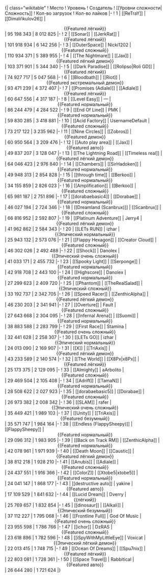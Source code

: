 {| class="wikitable"
! Место
! Уровень
! Создатель
! [[Уровни сложности|Сложность]]
! Кол-во загрузок
! Кол-во лайков
|-
! 1
| [[ReTraY]]
| [[DimaVikulov26]]
| <center>{{Featured лёгкий}}</center>
| 95 198 343
| 8 012 825
|-
! 2
| [[Sonar]]
| [[JerkRat]]
| <center>{{Featured лёгкий}}</center>
| 101 918 934
| 6 142 256
|-
! 3
| [[OuterSpace]]
| Nicki1202
| <center>{{Featured сложный}}</center>
| 110 934 371
| 5 389 955
|-
! 4
| [[The Nightmare]]
| [[Jax]]
| <center>{{Featured лёгкий демон}}</center>
| 103 371 901
| 5 344 340
|-
! 5
| [[Dark Paradise]]
| [[Rolipso|Roli GD]]
| <center>{{Featured лёгкий}}</center>
| 74 927 717
| 5 047 568
|-
! 6
| [[Bloodbath]]
| [[Riot]]
| <center>{{Featured экстремальный демон}}</center>
| 93 471 239
| 4 372 407
|-
! 7
| [[Promises (Adiale)]]
| [[Adiale]]
| <center>{{Featured лёгкий}}</center>
| 60 647 556
| 4 317 187
|-
! 8
| [[Level Easy]]
| —
| <center>{{Featured нормальный}}</center>
| 86 244 479
| 4 284 522
|-
! 9
| [[End Of Line]]
| PMK
| <center>{{Featured нормальный}}</center>
| 59 830 285
| 3 418 881
|-
! 10
| [[Acid Factory]]
| UsernameDefault
| <center>{{Featured сложный}}</center>
| 73 217 122
| 3 235 962
|-
! 11
| [[Nine Circles]]
| [[Zobros]]
| <center>{{Featured демон}}</center>
| 60 950 564
| 3 209 476
|-
! 12
| [[Auto play area]]
| [[Jax]]
| <center>{{Featured авто}}</center>
| 49 837 207
| 3 128 047
|-
! 13
| [[The Lightning Road]]
| [[Timeless real]]
| <center>{{Featured лёгкий демон}}</center>
| 64 046 423
| 2 976 840
|-
! 14
| [[Chambers]]
| [[SirHadoken]]
| <center>{{Featured нормальный}}</center>
| 49 948 313
| 2 854 828
|-
! 15
| [[through time]]
| [[Berkoo]]
| <center>{{Featured нормальный}}</center>
| 34 155 859
| 2 826 023
|-
! 16
| [[Amplification]]
| [[Berkoo]]
| <center>{{Featured сложный}}</center>
| 65 981 187
| 2 751 896
|-
! 17
| [[dorabaebasic4]]
| [[Dorabae]]
| <center>{{Featured нормальный}}</center>
| 46 027 194
| 2 724 346
|-
! 18
| [[Dreamland (Scanbrux)]]
| [[Scanbrux]]
| <center>{{Featured сложный}}</center>
| 66 816 952
| 2 592 807
|-
! 19
| [[Platinum Adventure]]
| Jerry4
| <center>{{Featured лёгкий демон}}</center>
| 41 962 862
| 2 584 343
|-
! 20
| [[LETs  RUN]]
| izhar
| <center>{{Эпический нормальный}}</center>
| 25 943 132
| 2 573 076
|-
! 21
| [[Flappy Hexagon]]
| [[Creator Cloud]]
| <center>{{Featured сложный}}</center>
| 46 302 026
| 2 492 488
|-
! 22
| [[Shock]]
| Danolex
| <center>{{Эпический очень сложный}}</center>
| 41 033 171
| 2 455 732
|-
! 23
| [[Spooky Light]]
| [[Serponge]]
| <center>{{Featured нормальный}}</center>
| 42 918 708
| 2 443 100
|-
! 24
| [[Highscore]]
| Danolex
| <center>{{Featured нормальный}}</center>
| 27 299 623
| 2 409 720
|-
! 25
| [[Phantom]]
| [[TheRealSalad]]
| <center>{{Эпический сложный}}</center>
| 33 192 737
| 2 342 705
|-
! 26
| [[Speed Racer]]
| [[ZenthicAlpha]]
| <center>{{Featured лёгкий демон}}</center>
| 46 230 203
| 2 341 941
|-
! 27
| [[Overture]]
| Fault
| <center>{{Featured сложный}}</center>
| 27 643 668
| 2 304 095
|-
! 28
| [[Infernal Arena]]
| [[Suomi]]
| <center>{{Featured нормальный}}</center>
| 38 883 588
| 2 283 799
|-
! 29
| [[First Race]]
| Stamina
| <center>{{Featured очень сложный}}</center>
| 32 441 628
| 2 258 307
|-
! 30
| [[LETs GO]]
| izhar
| <center>{{Эпический нормальный}}</center>
| 24 013 090
| 2 169 907
|-
! 31
| [[X]]
| [[TriAxis]]
| <center>{{Featured лёгкий демон}}</center>
| 43 233 589
| 2 140 574
|-
! 32
| [[The World]]
| [[X8Px|x8Px]]
| <center>{{Featured лёгкий}}</center>
| 25 173 375
| 2 129 095
|-
! 33
| [[Almighty]]
| aArbolito
| <center>{{Featured сложный}}</center>
| 29 469 504
| 2 105 408
|-
! 34
| [[Adrift]]
| [[TamaN]]
| <center>{{Featured нормальный}}</center>
| 28 508 622
| 2 027 923
|-
! 35
| [[dorabaebasic5]]
| [[Dorabae]]
| <center>{{Featured сложный}}</center>
| 26 973 382
| 2 008 342
|-
! 36
| [[SLAM]]
| rafer
| <center>{{Эпический очень сложный}}</center>
| 35 449 421
| 1 989 103
|-
! 37
| [[Unity]]
| [[TriAxis]]
| <center>{{Featured безумный}}</center>
| 35 571 747
| 1 984 164
|-
! 38
| [[Endless (FlappySheepy)]]
| [[FlappySheepy]]
| <center>{{Featured нормальный}}</center>
| 29 096 312
| 1 983 905
|-
! 39
| [[Back on Track RM]]
| [[ZenthicAlpha]]
| <center>{{Featured нормальный}}</center>
| 42 078 961
| 1 971 939
|-
! 40
| [[Death Moon]]
| [[Caustic]]
| <center>{{Featured лёгкий демон}}</center>
| 38 812 218
| 1 928 210
|-
! 41
| [[Anubis]]
| [[Adiale]]
| <center>{{Featured сложный}}</center>
| 24 437 551
| 1 916 366
|-
! 42
| [[ColorZ]]
| [[Xtobe5|xtobe5]]
| <center>{{Featured нормальный}}</center>
| 24 041 147
| 1 868 177
|-
! 43
| [[destructive auto]]
| yakine
| <center>{{Featured авто}}</center>
| 17 109 529
| 1 841 632
|-
! 44
| [[Lucid Dream]]
| Dverry
| <center>{{лёгкий}}</center>
| 25 769 657
| 1 832 854
|-
! 45
| [[dinosaur]]
| [[Alkali]]
| <center>{{Эпический безумный}}</center>
| 37 112 227
| 1 795 068
|-
! 46
| [[Frontline Full]]
| God Of Music
| <center>{{Featured очень сложный}}</center>
| 23 955 598
| 1 786 766
|-
! 47
| [[ichor]]
| DzRAS
| <center>{{Featured сложный}}</center>
| 23 618 896
| 1 782 596
|-
! 48
| [[iSpyWithMyLittleEye]]
| Voxicat
| <center>{{Эпический лёгкий демон}}</center>
| 22 013 415
| 1 748 715
|-
! 49
| [[Ocean Of Dreams]]
| [[Spu7nix]]
| <center>{{Featured лёгкий}}</center>
| 22 803 081
| 1 728 361
|-
! 50
| [[Space Travel]]
| Rabbitical
| <center>{{Featured авто}}</center>
| 26 644 280
| 1 721 624
|}